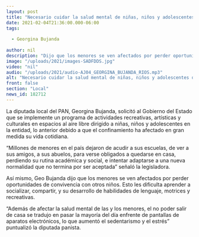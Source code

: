 ```yaml
---
layout: post
title: "Necesario cuidar la salud mental de niñas, niños y adolescentes durante pandemia -  Bujanda"
date: 2021-02-04T21:36:00.000-06:00
tags:
  
  - Georgina Bujanda
  
author: nil
description: "Dijo que los menores se ven afectados por perder oportunidades de convivencia con otros niños"
image: "/uploads/2021/images-SADFDDS.jpg"
video: "nil"
audio: "/uploads/2021/audio-AJ04_GEORGINA_BUJANDA_RIOS.mp3"
alt: "Necesario cuidar la salud mental de niñas, niños y adolescentes durante pandemia -  Bujanda"
front: false
section: "Local"
news_id: 182712
---
```


La diputada local del PAN, Georgina Bujanda, solicitó al Gobierno del Estado que se implemente un programa de actividades recreativas, artísticas y culturales en espacios al aire libre dirigido a niñas, niños y adolescentes en la entidad, lo anterior debido a que el confinamiento ha afectado en gran medida su vida cotidiana. 

“Millones de menores en el país dejaron de acudir a sus escuelas, de ver a sus amigos, a sus abuelos, para verse obligados a quedarse en casa, perdiendo su rutina académica y social, e intentar adaptarse a una nueva normalidad que no termina por ser aceptada” señaló la legisladora. 

Así mismo, Geo Bujanda dijo que los menores se ven afectados por perder oportunidades de convivencia con otros niños. Esto les dificulta aprender a socializar, compartir, y su desarrollo de habilidades de lenguaje, motrices y recreativas.

“Además de afectar la salud mental de las y los menores, el no poder salir de casa se tradujo en pasar la mayoría del día enfrente de pantallas de aparatos electrónicos, lo que aumentó el sedentarismo y el estrés” puntualizó la diputada panista.
